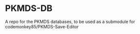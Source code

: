 PKMDS-DB
========

A repo for the PKMDS databases, to be used as a submodule for codemonkey85/PKMDS-Save-Editor
